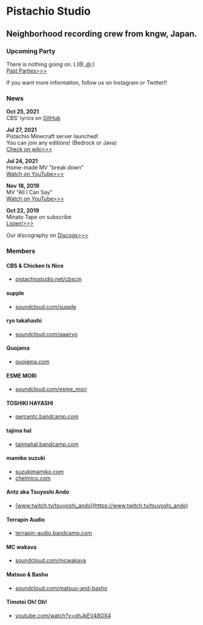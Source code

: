 # Pistachio Studio

## Neighborhood recording crew from kngw, Japan.

### Upcoming Party

There is nothing going on. L(@_@;)  
[Past Parties>>>](/pastgigs)  

If you want more information, follow us on Instagram or Twitter!!

### News

**Oct 25, 2021**  
CBS' lyrics on [GitHub](https://github.com/pistachiostudio/lyrics)

**Jul 27, 2021**  
Pistachio Minecraft server launched!  
You can join any editions! (Bedrock or Java)  
[Check on wiki>>>](https://github.com/pistachiostudio/gaming/wiki/Pistachio-Minecraft-server)  

**Jul 24, 2021**  
Home-made MV "break down"  
[Watch on YouTube>>>](https://youtu.be/PfU5vtTAxZE)  

**Nov 18, 2019**  
MV "All I Can Say"  
[Watch on YouTube>>>](https://youtu.be/qjopZ2wYMFI)  

**Oct 22, 2019**  
Minato Tape on subscribe  
[Listen!>>>](https://linkco.re/73Q6rgVB)  

Our discography on [Discogs>>>](https://www.discogs.com/label/1290260-Pistachio-Studio-2)

### Members

#### CBS & Chicken Is Nice

- [pistachiostudio.net/cbscin](https://pistachiostudio.net/cbscin)

#### supple

- [soundcloud.com/supple](https://soundcloud.com/supple)

#### ryo takahashi

- [soundcloud.com/aaairyo](https://soundcloud.com/aaairyo)

#### Quojama

- [quojama.com](http://quojama.com)

#### ESME MORI

- [soundcloud.com/esme_mori](https://soundcloud.com/esme_mori)

#### TOSHIKI HAYASHI

- [percentc.bandcamp.com](https://percentc.bandcamp.com)

#### tajima hal

- [tajimahal.bandcamp.com](https://tajimahal.bandcamp.com)

#### mamiko suzuki

- [suzukimamiko.com](https://suzukimamiko.com/)
- [chelmico.com](http://chelmico.com/)

#### Antz aka Tsuyoshi Ando

- [www.twitch.tv/tsuyoshi_ando](https://www.twitch.tv/tsuyoshi_ando)

#### Terrapin Audio

- [terrapin-audio.bandcamp.com](https://terrapin-audio.bandcamp.com)

#### MC wakava

- [soundcloud.com/mcwakava](https://soundcloud.com/mcwakava)

#### Matsuo & Basho

- [soundcloud.com/matsuo-and-basho](https://soundcloud.com/matsuo-and-basho)

#### Timotei Oh! Oh!

- [youtube.com/watch?v=qhJkEV48OX4](https://www.youtube.com/watch?v=qhJkEV48OX4)
